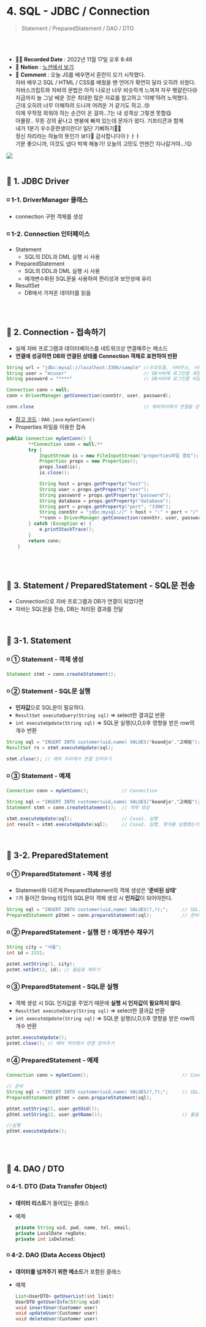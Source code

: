 # 4. SQL - JDBC / Connection
>  Statement / PreparedStatement / DAO / DTO

<br>
<br>

- ✍🏻 **Recorded Date** : 2022년 11월 17일 오후 8:46
- 🔖 **Notion** : [노션에서 보기](https://www.notion.so/4-SQL-JDBC-Connection-213645b5dd08427094f3f0e4947c5126)
- 💬 **Comment** : 오늘 JS를 배우면서 혼란이 오기 시작했다.<br>자바 배우고 SQL / HTML / CSS를 배웠을 땐 언어가 확연히 달라 오히려 쉬웠다.<br>자바스크립트와 자바의 문법은 아직 나로선 너무 비슷하게 느껴져 자꾸 헷갈린다😢<br>지금까지 늘 그날 배운 것은 최대한 많은 자료를 참고하고 '이해'하려 노력했다.<br>근데 오히려 너무 이해하려 드니까 어려운 거 같기도 하고..😢<br>이제 무작정 외워야 하는 순간이 온 걸까…?는 내 성격상 그렇겐 못함😋<br>아몰랑.. 무튼 강의 끝나고 멘붕에 빠져 있는데 문자가 왔다. 기프티콘과 함께<br>내가 1분기 우수훈련생이란다! 일단 기뻐하기🎉🎉<br>정신 차리라는 하늘의 뜻인가 보다🤣 감사합니다아ㅏㅏㅏ<br>기분 좋으니까, 이것도 냅다 박제 해놓기! 오늘의 고민도 언젠간 지나갈거야...!😌<br>
<img src="./img/1202_00.png">


<br>
<br>

## 🔸 1. JDBC Driver

### ◽ 1-1. DriverManager 클래스

- connection 구현 객체를 생성

### ◽ 1-2. Connection 인터페이스

- Statement
    - SQL의 DDL과 DML 실행 시 사용
- PreparedStatement
    - SQL의 DDL과 DML 실행 시 사용
    - 매개변수화된 SQL문을 사용하여 편리성과 보안성에 유리
- ResultSet
    - DB에서 가져온 데이터를 읽음

<br><br>

## 🔸 2. Connection - 접속하기

- 실제 자바 프로그램과 데이터베이스를 네트워크상 연결해주는 메소드
- **연결에 성공하면** **DB와 연결된 상태를 Connection 객체로 표현하여 반환**

```java
String url = "jdbc:mysql://localhost:3306/sample" //프로토콜, 서버주소, 서버포트, DB이름
String user = "mcuser"                            // DB서버에 로그인할 계정
String password = "****"                          // DB서버에 로그인할 비밀번호

Connection conn = null;
conn = DriverManager.getConnection(connStr, user, password);

conn.close                                        // 예외처리에서 연결을 닫아줘야함
```

- [참고 코드](https://github.com/6suk/JavaLecture/blob/master/src/mysql/customer/DAO.java) :  `DAO.java` `myGetConn()`
- Properties 파일을 이용한 접속

```java
public Connection myGetConn() {
		**Connection conn = null;**
		try {
			InputStream is = new FileInputStream("properties파일 경로");
			Properties props = new Properties();
			props.load(is);
			is.close();

			String host = props.getProperty("host");
			String user = props.getProperty("user");
			String password = props.getProperty("password");
			String database = props.getProperty("database");
			String port = props.getProperty("port", "3306");
			String connStr = "jdbc:mysql://" + host + ":" + port + "/" + database;
			**conn = DriverManager.getConnection(connStr, user, password);**
		} catch (Exception e) {
			e.printStackTrace();
		}
		return conn;
	}
```

<br><br>

## 🔸 3. Statement / PreparedStatement - SQL문 전송

- Connection으로 자바 프로그램과 DB가 연결이 되었다면
- 자바는 SQL문을 전송, DB는 처리된 결과를 전달

<br>

## 🔹 3-1. Statement

### ◽ ① Statement - 객체 생성

```java
Statement stmt = conn.createStatement();
```

### ◽ ② Statement - **SQL문 실행**

- **인자값**으로 SQL문이 필요하다.
- `ResultSet executeQuery(String sql)` ⇒ select한 결과값 반환
- `int executeUpdate(String sql)` ⇒ SQL문 실행(U,D,I)후 영향을 받은 row의 개수 반환

```java
String sql = "INSERT INTO customer(uid,name) VALUES("koandjo","고예림");";
ResultSet rs = stmt.executeUpdate(sql); 

stmt.close(); // 예외 처리에서 연결 닫아주기
```

### ◽ ③ Statement - 예제

```java
Connection conn = myGetConn();            // Connection

String sql = "INSERT INTO customer(uid,name) VALUES("koandjo","고예림");";
Statement stmt = conn.createStatement();  // 객체 생성

stmt.executeUpdate(sql);                  // Case1. 실행
int result = stmt.executeUpdate(sql);     // Case2. 실행, 몇개를 실행했는지 알 수 있다.
```
<br>

## 🔹 3-2. PreparedStatement

### ◽ ① PreparedStatement - 객체 생성

- Statement와 다르게 PreparedStatement의 객체 생성은 **‘준비된 상태’**
- `?`가 들어간 String 타입의 SQL문이 객체 생성 시 **인자값**이 되어야한다.

```java
String sql = "INSERT INTO customer(uid,name) VALUES(?,?);";     // SQL문
PreparedStatement pStmt = conn.prepareStatement(sql);           // 준비된 상태
```

### ◽ ② PreparedStatement - 실행 전 `?` 매개변수 채우기

```java
String city = "서울";
int id = 2331;

pstmt.setString(1, city);
pstmt.setInt(2, id); // 물음표 채우기
```

### ◽ ③ PreparedStatement - SQL문 실행

- 객체 생성 시 SQL 인자값을 주었기 때문에 **실행 시 인자값이 필요하지 않다**.
- `ResultSet executeQuery(String sql)` ⇒ select한 결과값 반환
- `int executeUpdate(String sql)` ⇒ SQL문 실행(U,D,I)후 영향을 받은 row의 개수 반환

```java
pstmt.executeUpdate();
pstmt.close(); // 예외 처리에서 연결 닫아주기
```

### ◽ ④ PreparedStatement - 예제

```java
Connection conn = myGetConn();                                  // Connection

// 준비
String sql = "INSERT INTO customer(uid,name) VALUES(?,?);";     // SQL문
PreparedStatement pStmt = conn.prepareStatement(sql); 

pStmt.setString(1, user.getUid());
pStmt.setString(2, user.getName());                             // 물음표 채우기

//실행
pStmt.executeUpdate();

```

<br><br>

## 🔸 4. DAO / DTO

### ◽ 4-1. DTO (Data Transfer Object)

- **데이터 리스트**가 들어있는 클래스
- 예제
    
    ```java
    private String uid, pwd, name, tel, email;
    private LocalDate regDate;
    private int isDeleted;
    ```
    

### ◽ 4-2. DAO (Data Access Object)

- **데이터를 넘겨주기 위한 메소드**가 포함된 클래스
- 예제
    
    ```java
    List<UserDTO> getUserList(int limit)
    UserDTO getUserInfo(String uid)
    void insertUser(Customer user)
    void updateUser(Customer user)
    void deleteUser(Customer user)
    ```
    

<br><br><br><br>